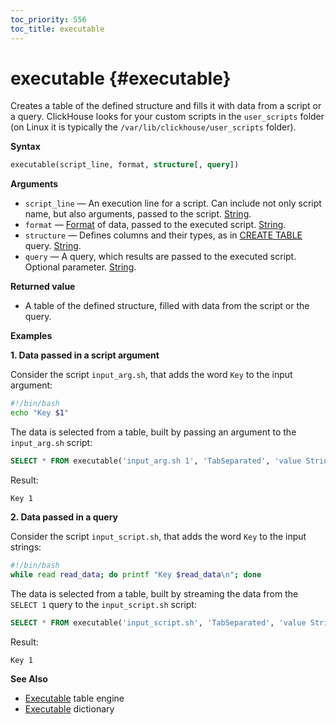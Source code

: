 ```yaml
---
toc_priority: 556
toc_title: executable
---
```


# executable {#executable}

Creates a table of the defined structure and fills it with data from a script or a query. ClickHouse looks for your custom scripts in the `user_scripts` folder (on Linux it is typically the `/var/lib/clickhouse/user_scripts` folder). 

**Syntax**

```sql
executable(script_line, format, structure[, query])
```

**Arguments**

- `script_line` — An execution line for a script. Can include not only script name, but also arguments, passed to the script. [String](../../sql-reference/data-types/string.md).
- `format` — [Format](../../interfaces/formats.md) of data, passed to the executed script. [String](../../sql-reference/data-types/string.md).
- `structure` — Defines columns and their types, as in [CREATE TABLE](../../sql-reference/statements/create/table.md) query. [String](../../sql-reference/data-types/string.md).
- `query` — A query, which results are passed to the executed script. Optional parameter. [String](../../sql-reference/data-types/string.md).

**Returned value**

-   A table of the defined structure, filled with data from the script or the query.

**Examples**

**1. Data passed in a script argument**

Consider the script `input_arg.sh`, that adds the word `Key` to the input argument:

```bash
#!/bin/bash
echo "Key $1"
```

The data is selected from a table, built by passing an argument to the `input_arg.sh` script:

```sql
SELECT * FROM executable('input_arg.sh 1', 'TabSeparated', 'value String');
```

Result:

```text
Key 1
```

**2. Data passed in a query**

Consider the script `input_script.sh`, that adds the word `Key` to the input strings:

```bash
#!/bin/bash
while read read_data; do printf "Key $read_data\n"; done
```

The data is selected from a table, built by streaming the data from the `SELECT 1` query to the `input_script.sh` script:

```sql
SELECT * FROM executable('input_script.sh', 'TabSeparated', 'value String', (SELECT 1));
```

Result:

```text
Key 1
```

**See Also**

-   [Executable](../../engines/table-engines/special/executable.md) table engine
-   [Executable](../../sql-reference/dictionaries/external-dictionaries/external-dicts-dict-sources.md#dicts-external_dicts_dict_sources-executable) dictionary
